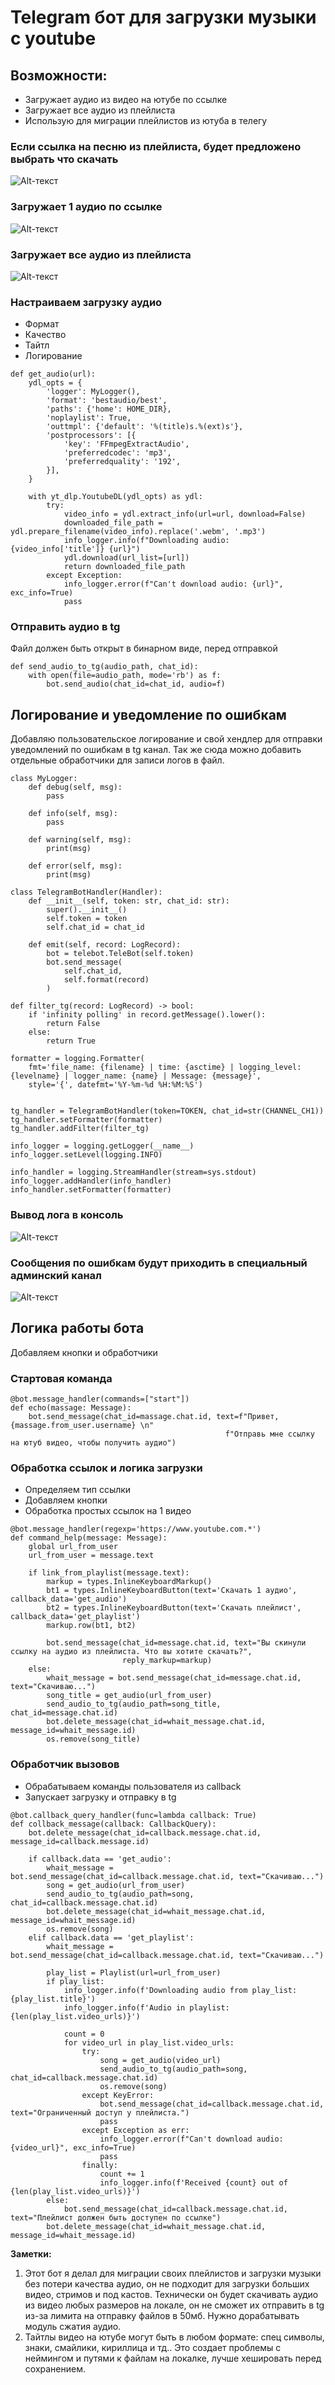 # Telegram бот для загрузки музыки c youtube 

## Возможности:
- Загружает аудио из видео на ютубе по ссылке
- Загружает все аудио из плейлиста
- Использую для миграции плейлистов из ютуба в телегу


### Если ссылка на песню из плейлиста, будет предложено выбрать что скачать
![Alt-текст](img/bot0.png)

### Загружает 1 аудио по ссылке
![Alt-текст](img/bot1.png)

### Загружает все аудио из плейлиста
![Alt-текст](img/bot2.png)


### Настраиваем загрузку аудио
- Формат
- Качество
- Тайтл
- Логирование
~~~
def get_audio(url):
    ydl_opts = {
        'logger': MyLogger(),
        'format': 'bestaudio/best',
        'paths': {'home': HOME_DIR},
        'noplaylist': True,
        'outtmpl': {'default': '%(title)s.%(ext)s'},
        'postprocessors': [{
            'key': 'FFmpegExtractAudio',
            'preferredcodec': 'mp3',
            'preferredquality': '192',
        }],
    }

    with yt_dlp.YoutubeDL(ydl_opts) as ydl:
        try:
            video_info = ydl.extract_info(url=url, download=False)
            downloaded_file_path = ydl.prepare_filename(video_info).replace('.webm', '.mp3')
            info_logger.info(f"Downloading audio: {video_info['title']} {url}")
            ydl.download(url_list=[url])
            return downloaded_file_path
        except Exception:
            info_logger.error(f"Can't download audio: {url}", exc_info=True)
            pass
~~~


### Отправить аудио в tg
Файл должен быть открыт в бинарном виде, перед отправкой
~~~
def send_audio_to_tg(audio_path, chat_id):
    with open(file=audio_path, mode='rb') as f:
        bot.send_audio(chat_id=chat_id, audio=f)
~~~


## Логирование и уведомление по ошибкам
Добавляю пользовательское логирование и свой хендлер для отправки уведомлений по ошибкам в tg канал.
Так же сюда можно добавить отдельные обработчики для записи логов в файл.
~~~
class MyLogger:
    def debug(self, msg):
        pass

    def info(self, msg):
        pass

    def warning(self, msg):
        print(msg)

    def error(self, msg):
        print(msg)

class TelegramBotHandler(Handler):
    def __init__(self, token: str, chat_id: str):
        super().__init__()
        self.token = token
        self.chat_id = chat_id

    def emit(self, record: LogRecord):
        bot = telebot.TeleBot(self.token)
        bot.send_message(
            self.chat_id,
            self.format(record)
        )

def filter_tg(record: LogRecord) -> bool:
    if 'infinity polling' in record.getMessage().lower():
        return False
    else:
        return True

formatter = logging.Formatter(
    fmt='file_name: {filename} | time: {asctime} | logging_level: {levelname} | logger_name: {name} | Message: {message}',
    style='{', datefmt='%Y-%m-%d %H:%M:%S')


tg_handler = TelegramBotHandler(token=TOKEN, chat_id=str(CHANNEL_CH1))
tg_handler.setFormatter(formatter)
tg_handler.addFilter(filter_tg)

info_logger = logging.getLogger(__name__)
info_logger.setLevel(logging.INFO)

info_handler = logging.StreamHandler(stream=sys.stdout)
info_logger.addHandler(info_handler)
info_handler.setFormatter(formatter)
~~~


### Вывод лога в консоль
![Alt-текст](img/log1.png)


### Сообщения по ошибкам будут приходить в специальный админский канал
![Alt-текст](img/error.png)



## Логика работы бота
Добавляем кнопки и обработчики

### Стартовая команда
~~~
@bot.message_handler(commands=["start"])
def echo(massage: Message):
    bot.send_message(chat_id=massage.chat.id, text=f"Привет, {massage.from_user.username} \n"
                                                f"Отправь мне ссылку на ютуб видео, чтобы получить аудио")
~~~


### Обработка ссылок и логика загрузки
- Определяем тип ссылки
- Добавляем кнопки 
- Обработка простых ссылок на 1 видео
~~~
@bot.message_handler(regexp='https://www.youtube.com.*')
def command_help(message: Message):
    global url_from_user
    url_from_user = message.text

    if link_from_playlist(message.text):
        markup = types.InlineKeyboardMarkup()
        bt1 = types.InlineKeyboardButton(text='Скачать 1 аудио', callback_data='get_audio')
        bt2 = types.InlineKeyboardButton(text='Скачать плейлист', callback_data='get_playlist')
        markup.row(bt1, bt2)

        bot.send_message(chat_id=message.chat.id, text="Вы скинули ссылку на аудио из плейлиста. Что вы хотите скачать?",
                         reply_markup=markup)
    else:
        whait_message = bot.send_message(chat_id=message.chat.id, text="Скачиваю...")
        song_title = get_audio(url_from_user)
        send_audio_to_tg(audio_path=song_title, chat_id=message.chat.id)
        bot.delete_message(chat_id=whait_message.chat.id, message_id=whait_message.id)
        os.remove(song_title)
~~~


### Обработчик вызовов
- Обрабатываем команды пользователя из callback
- Запускает загрузку и отправку в tg
~~~
@bot.callback_query_handler(func=lambda callback: True)
def collback_message(callback: CallbackQuery):
    bot.delete_message(chat_id=callback.message.chat.id, message_id=callback.message.id)

    if callback.data == 'get_audio':
        whait_message = bot.send_message(chat_id=callback.message.chat.id, text="Скачиваю...")
        song = get_audio(url_from_user)
        send_audio_to_tg(audio_path=song, chat_id=callback.message.chat.id)
        bot.delete_message(chat_id=whait_message.chat.id, message_id=whait_message.id)
        os.remove(song)
    elif callback.data == 'get_playlist':
        whait_message = bot.send_message(chat_id=callback.message.chat.id, text="Скачиваю...")

        play_list = Playlist(url=url_from_user)
        if play_list:
            info_logger.info(f'Downloading audio from play_list: {play_list.title}')
            info_logger.info(f'Audio in playlist: {len(play_list.video_urls)}')

            count = 0
            for video_url in play_list.video_urls:
                try:
                    song = get_audio(video_url)
                    send_audio_to_tg(audio_path=song, chat_id=callback.message.chat.id)
                    os.remove(song)
                except KeyError:
                    bot.send_message(chat_id=callback.message.chat.id, text="Ограниченный доступ у плейлиста.")
                    pass
                except Exception as err:
                    info_logger.error(f"Can't download audio: {video_url}", exc_info=True)
                    pass
                finally:
                    count += 1
                    info_logger.info(f'Received {count} out of {len(play_list.video_urls)}')
        else:
            bot.send_message(chat_id=callback.message.chat.id, text="Плейлист должен быть доступен по ссылке")
        bot.delete_message(chat_id=whait_message.chat.id, message_id=whait_message.id)
~~~


**Заметки:**
1) Этот бот я делал для миграции своих плейлистов и загрузки музыки без потери качества аудио, он не подходит для загрузки больших видео, стримов и под кастов.
Технически он будет скачивать аудио из видео любых размеров на локале, он не сможет их отправить в tg из-за лимита на отправку файлов в 50мб.
Нужно дорабатывать модуль сжатия аудио. 
2) Тайтлы видео на ютубе могут быть в любом формате: спец символы, знаки, смайлики, кириллица и тд.. Это создает проблемы с неймингом и путями к файлам на локалке, лучше хешировать перед сохранением.


